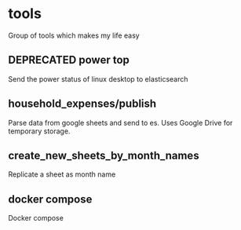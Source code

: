 # tools
Group of tools which makes my life easy

## DEPRECATED power top
Send the power status of linux desktop to elasticsearch

## household_expenses/publish
Parse data from google sheets and send to es. Uses Google Drive for temporary storage.

## create_new_sheets_by_month_names
Replicate a sheet as month name

## docker compose
Docker compose

